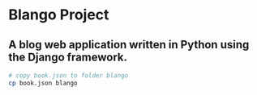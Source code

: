 # Blango Project
## A blog web application written in Python using the Django framework.

```bash
# copy book.json to folder blango
cp book.json blango